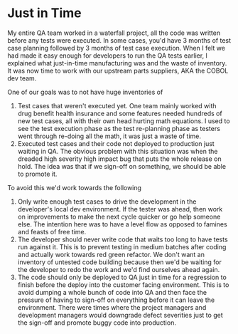# Just in Time

My entire QA team worked in a waterfall project, all the code was written before any tests were executed. 
In some cases, you'd have 3 months of test case planning followed by 3 months of test case execution.
When I felt we had made it easy enough for developers to run the QA tests earlier, I explained what just-in-time manufacturing was and the waste of inventory. 
It was now time to work with our upstream parts suppliers, AKA the COBOL dev team.

One of our goals was to not have huge inventories of
1. Test cases that weren't executed yet. One team mainly worked with drug benefit health insurance and some features needed hundreds of new test cases, all with their own head hurting math equations. I used to see the test execution phase as the test re-planning phase as testers went through re-doing all the math, it was just a waste of time.
2. Executed test cases and their code not deployed to production just waiting in QA. The obvious problem with this situation was when the dreaded high severity high impact bug that puts the whole release on hold. The idea was that if we sign-off on something, we should be able to promote it.

To avoid this we'd work towards the following
1. Only write enough test cases to drive the development in the developer's local dev environment. If the tester was ahead, then work on improvements to make the next cycle quicker or go help someone else. The intention here was to have a level flow as opposed to famines and feasts of free time.
2. The developer should never write code that waits too long to have tests run against it. This is to prevent testing in medium batches after coding and actually work towards red green refactor. We don't want an inventory of untested code building because then we'd be waiting for the developer to redo the work and we'd find ourselves ahead again.
3. The code should only be deployed to QA just in time for a regression to finish before the deploy into the customer facing environment. This is to avoid dumping a whole bunch of code into QA and then face the pressure of having to sign-off on everything before it can leave the environment. There were times where the project managers and development managers would downgrade defect severities just to get the sign-off and promote buggy code into production.
